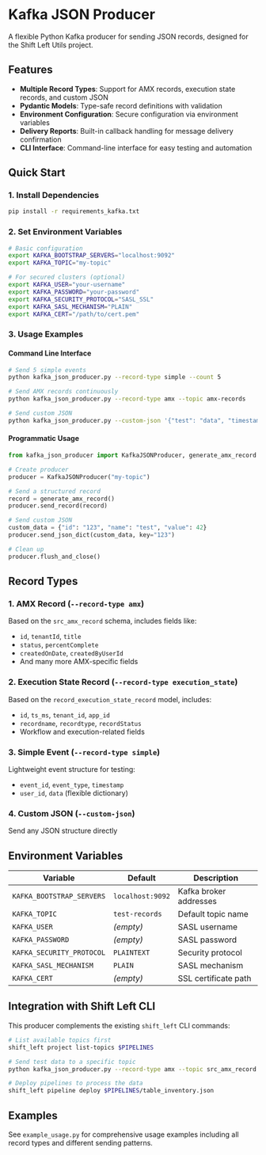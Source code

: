 # Kafka JSON Producer

A flexible Python Kafka producer for sending JSON records, designed for the Shift Left Utils project.

## Features

- **Multiple Record Types**: Support for AMX records, execution state records, and custom JSON
- **Pydantic Models**: Type-safe record definitions with validation
- **Environment Configuration**: Secure configuration via environment variables
- **Delivery Reports**: Built-in callback handling for message delivery confirmation
- **CLI Interface**: Command-line interface for easy testing and automation

## Quick Start

### 1. Install Dependencies

```bash
pip install -r requirements_kafka.txt
```

### 2. Set Environment Variables

```bash
# Basic configuration
export KAFKA_BOOTSTRAP_SERVERS="localhost:9092"
export KAFKA_TOPIC="my-topic"

# For secured clusters (optional)
export KAFKA_USER="your-username"
export KAFKA_PASSWORD="your-password"
export KAFKA_SECURITY_PROTOCOL="SASL_SSL"
export KAFKA_SASL_MECHANISM="PLAIN"
export KAFKA_CERT="/path/to/cert.pem"
```

### 3. Usage Examples

#### Command Line Interface

```bash
# Send 5 simple events
python kafka_json_producer.py --record-type simple --count 5

# Send AMX records continuously
python kafka_json_producer.py --record-type amx --topic amx-records

# Send custom JSON
python kafka_json_producer.py --custom-json '{"test": "data", "timestamp": "2024-01-15T10:30:00Z"}' --topic custom --key test_001
```

#### Programmatic Usage

```python
from kafka_json_producer import KafkaJSONProducer, generate_amx_record

# Create producer
producer = KafkaJSONProducer("my-topic")

# Send a structured record
record = generate_amx_record()
producer.send_record(record)

# Send custom JSON
custom_data = {"id": "123", "name": "test", "value": 42}
producer.send_json_dict(custom_data, key="123")

# Clean up
producer.flush_and_close()
```

## Record Types

### 1. AMX Record (`--record-type amx`)
Based on the `src_amx_record` schema, includes fields like:
- `id`, `tenantId`, `title`
- `status`, `percentComplete`
- `createdOnDate`, `createdByUserId`
- And many more AMX-specific fields

### 2. Execution State Record (`--record-type execution_state`)
Based on the `record_execution_state_record` model, includes:
- `id`, `ts_ms`, `tenant_id`, `app_id`
- `recordname`, `recordtype`, `recordStatus`
- Workflow and execution-related fields

### 3. Simple Event (`--record-type simple`)
Lightweight event structure for testing:
- `event_id`, `event_type`, `timestamp`
- `user_id`, `data` (flexible dictionary)

### 4. Custom JSON (`--custom-json`)
Send any JSON structure directly

## Environment Variables

| Variable | Default | Description |
|----------|---------|-------------|
| `KAFKA_BOOTSTRAP_SERVERS` | `localhost:9092` | Kafka broker addresses |
| `KAFKA_TOPIC` | `test-records` | Default topic name |
| `KAFKA_USER` | _(empty)_ | SASL username |
| `KAFKA_PASSWORD` | _(empty)_ | SASL password |
| `KAFKA_SECURITY_PROTOCOL` | `PLAINTEXT` | Security protocol |
| `KAFKA_SASL_MECHANISM` | `PLAIN` | SASL mechanism |
| `KAFKA_CERT` | _(empty)_ | SSL certificate path |

## Integration with Shift Left CLI

This producer complements the existing `shift_left` CLI commands:

```bash
# List available topics first
shift_left project list-topics $PIPELINES

# Send test data to a specific topic
python kafka_json_producer.py --record-type amx --topic src_amx_record --count 10

# Deploy pipelines to process the data
shift_left pipeline deploy $PIPELINES/table_inventory.json
```

## Examples

See `example_usage.py` for comprehensive usage examples including all record types and different sending patterns.